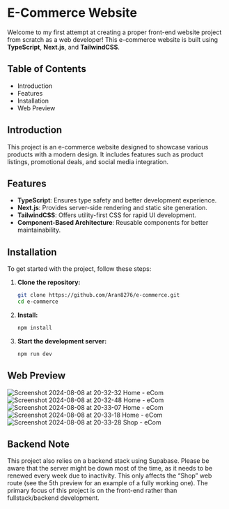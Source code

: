 # E-Commerce Website

Welcome to my first attempt at creating a proper front-end website project from scratch as a web developer! This e-commerce website is built using **TypeScript**, **Next.js**, and **TailwindCSS**.

## Table of Contents

- Introduction
- Features
- Installation
- Web Preview
## Introduction

This project is an e-commerce website designed to showcase various products with a modern design. It includes features such as product listings, promotional deals, and social media integration.

## Features

- **TypeScript**: Ensures type safety and better development experience.
- **Next.js**: Provides server-side rendering and static site generation.
- **TailwindCSS**: Offers utility-first CSS for rapid UI development.
- **Component-Based Architecture**: Reusable components for better maintainability.

## Installation

To get started with the project, follow these steps:

1. **Clone the repository:**
   ```bash
   git clone https://github.com/Aran8276/e-commerce.git
   cd e-commerce
   ```

2. **Install:**
   ```bash
   npm install
   ```

3. **Start the development server:**
   ```bash
   npm run dev
   ```

## Web Preview
![Screenshot 2024-08-08 at 20-32-32 Home - eCom](https://github.com/user-attachments/assets/2e96e1ea-2f3e-4759-b67a-2c4a01501f9f)
![Screenshot 2024-08-08 at 20-32-48 Home - eCom](https://github.com/user-attachments/assets/67e41fc4-1bea-4765-a027-776572909ec6)
![Screenshot 2024-08-08 at 20-33-07 Home - eCom](https://github.com/user-attachments/assets/b47392e1-7bf6-4fb6-81aa-fbaaf145a5c0)
![Screenshot 2024-08-08 at 20-33-18 Home - eCom](https://github.com/user-attachments/assets/0f34df02-6262-48bf-a3f1-34d0c09cd224)
![Screenshot 2024-08-08 at 20-33-28 Shop - eCom](https://github.com/user-attachments/assets/6bba0099-0a06-471b-a951-943b23fdc79c)

## Backend Note
This project also relies on a backend stack using Supabase. Please be aware that the server might be down most of the time, as it needs to be renewed every week due to inactivity. This only affects the “Shop” web route (see the 5th preview for an example of a fully working one). The primary focus of this project is on the front-end rather than fullstack/backend development.
